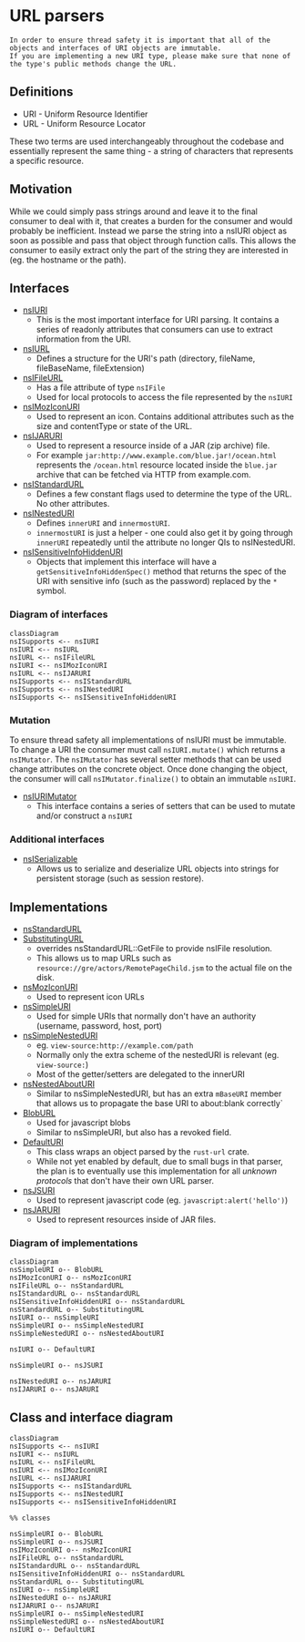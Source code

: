 # URL parsers

```{warning}
In order to ensure thread safety it is important that all of the objects and interfaces of URI objects are immutable.
If you are implementing a new URI type, please make sure that none of the type's public methods change the URL.
```

##  Definitions
- URI - Uniform Resource Identifier
- URL - Uniform Resource Locator

These two terms are used interchangeably throughout the codebase and essentially represent the same thing - a string of characters that represents a specific resource.

## Motivation

While we could simply pass strings around and leave it to the final consumer to deal with it, that creates a burden for the consumer and would probably be inefficient. Instead we parse the string into a nsIURI object as soon as possible and pass that object through function calls. This allows the consumer to easily extract only the part of the string they are interested in (eg. the hostname or the path).

## Interfaces
- [nsIURI](https://searchfox.org/mozilla-central/source/netwerk/base/nsIURI.idl)
    - This is the most important interface for URI parsing. It contains a series of readonly attributes that consumers can use to extract information from the URI.
- [nsIURL](https://searchfox.org/mozilla-central/source/netwerk/base/nsIURL.idl)
    - Defines a structure for the URI's path (directory, fileName, fileBaseName, fileExtension)
- [nsIFileURL](https://searchfox.org/mozilla-central/source/netwerk/base/nsIFileURL.idl)
    - Has a file attribute of type `nsIFile`
    - Used for local protocols to access the file represented by the `nsIURI`
- [nsIMozIconURI](https://searchfox.org/mozilla-central/source/image/nsIIconURI.idl)
    - Used to represent an icon. Contains additional attributes such as the size and contentType or state of the URL.
- [nsIJARURI](https://searchfox.org/mozilla-central/source/modules/libjar/nsIJARURI.idl)
    - Used to represent a resource inside of a JAR (zip archive) file.
    - For example `jar:http://www.example.com/blue.jar!/ocean.html` represents the `/ocean.html` resource located inside the `blue.jar` archive that can be fetched via HTTP from example.com.
- [nsIStandardURL](https://searchfox.org/mozilla-central/source/netwerk/base/nsIStandardURL.idl)
    - Defines a few constant flags used to determine the type of the URL. No other attributes.
- [nsINestedURI](https://searchfox.org/mozilla-central/source/netwerk/base/nsINestedURI.idl)
    - Defines `innerURI` and `innermostURI`.
    - `innermostURI` is just a helper - one could also get it by going through `innerURI` repeatedly until the attribute no longer QIs to nsINestedURI.
- [nsISensitiveInfoHiddenURI](https://searchfox.org/mozilla-central/source/netwerk/base/nsISensitiveInfoHiddenURI.idl)
    - Objects that implement this interface will have a `getSensitiveInfoHiddenSpec()` method that returns the spec of the URI with sensitive info (such as the password) replaced by the `*` symbol.

### Diagram of interfaces
```{mermaid}
classDiagram
nsISupports <-- nsIURI
nsIURI <-- nsIURL
nsIURL <-- nsIFileURL
nsIURI <-- nsIMozIconURI
nsIURL <-- nsIJARURI
nsISupports <-- nsIStandardURL
nsISupports <-- nsINestedURI
nsISupports <-- nsISensitiveInfoHiddenURI
```

### Mutation

To ensure thread safety all implementations of nsIURI must be immutable.
To change a URI the consumer must call `nsIURI.mutate()` which returns a `nsIMutator`. The `nsIMutator` has several setter methods that can be used change attributes on the concrete object. Once done changing the object, the consumer will call `nsIMutator.finalize()` to obtain an immutable `nsIURI`.

- [nsIURIMutator](https://searchfox.org/mozilla-central/source/netwerk/base/nsIURIMutator.idl)
    - This interface contains a series of setters that can be used to mutate and/or construct a `nsIURI`


### Additional interfaces

- [nsISerializable](https://searchfox.org/mozilla-central/source/xpcom/ds/nsISerializable.idl)
    - Allows us to serialize and deserialize URL objects into strings for persistent storage (such as session restore).

## Implementations
- [nsStandardURL](https://searchfox.org/mozilla-central/source/netwerk/base/nsStandardURL.h)
- [SubstitutingURL](https://searchfox.org/mozilla-central/source/netwerk/protocol/res/SubstitutingURL.h)
    - overrides nsStandardURL::GetFile to provide nsIFile resolution.
    - This allows us to map URLs such as `resource://gre/actors/RemotePageChild.jsm` to the actual file on the disk.
- [nsMozIconURI](https://searchfox.org/mozilla-central/source/image/decoders/icon/nsIconURI.h)
    - Used to represent icon URLs
- [nsSimpleURI](https://searchfox.org/mozilla-central/source/netwerk/base/nsSimpleURI.h)
    - Used for simple URIs that normally don't have an authority (username, password, host, port)
- [nsSimpleNestedURI](https://searchfox.org/mozilla-central/source/netwerk/base/nsSimpleNestedURI.h)
    - eg. `view-source:http://example.com/path`
    - Normally only the extra scheme of the nestedURI is relevant (eg. `view-source:`)
    - Most of the getter/setters are delegated to the innerURI
- [nsNestedAboutURI](https://searchfox.org/mozilla-central/source/netwerk/protocol/about/nsAboutProtocolHandler.h)
    - Similar to nsSimpleNestedURI, but has an extra `mBaseURI` member that allows us to propagate the base URI to about:blank correctly`
- [BlobURL](https://searchfox.org/mozilla-central/source/dom/file/uri/BlobURL.h)
    - Used for javascript blobs
    - Similar to nsSimpleURI, but also has a revoked field.
- [DefaultURI](https://searchfox.org/mozilla-central/source/netwerk/base/DefaultURI.h)
    - This class wraps an object parsed by the `rust-url` crate.
    - While not yet enabled by default, due to small bugs in that parser, the plan is to eventually use this implementation for all _unknown protocols_ that don't have their own URL parser.
- [nsJSURI](https://searchfox.org/mozilla-central/source/dom/jsurl/nsJSProtocolHandler.h)
    - Used to represent javascript code (eg. `javascript:alert('hello')`)
- [nsJARURI](https://searchfox.org/mozilla-central/source/modules/libjar/nsJARURI.h)
    - Used to represent resources inside of JAR files.

### Diagram of implementations

```{mermaid}
classDiagram
nsSimpleURI o-- BlobURL
nsIMozIconURI o-- nsMozIconURI
nsIFileURL o-- nsStandardURL
nsIStandardURL o-- nsStandardURL
nsISensitiveInfoHiddenURI o-- nsStandardURL
nsStandardURL o-- SubstitutingURL
nsIURI o-- nsSimpleURI
nsSimpleURI o-- nsSimpleNestedURI
nsSimpleNestedURI o-- nsNestedAboutURI

nsIURI o-- DefaultURI

nsSimpleURI o-- nsJSURI

nsINestedURI o-- nsJARURI
nsIJARURI o-- nsJARURI
```

## Class and interface diagram

```{mermaid}
classDiagram
nsISupports <-- nsIURI
nsIURI <-- nsIURL
nsIURL <-- nsIFileURL
nsIURI <-- nsIMozIconURI
nsIURL <-- nsIJARURI
nsISupports <-- nsIStandardURL
nsISupports <-- nsINestedURI
nsISupports <-- nsISensitiveInfoHiddenURI

%% classes

nsSimpleURI o-- BlobURL
nsSimpleURI o-- nsJSURI
nsIMozIconURI o-- nsMozIconURI
nsIFileURL o-- nsStandardURL
nsIStandardURL o-- nsStandardURL
nsISensitiveInfoHiddenURI o-- nsStandardURL
nsStandardURL o-- SubstitutingURL
nsIURI o-- nsSimpleURI
nsINestedURI o-- nsJARURI
nsIJARURI o-- nsJARURI
nsSimpleURI o-- nsSimpleNestedURI
nsSimpleNestedURI o-- nsNestedAboutURI
nsIURI o-- DefaultURI

```
